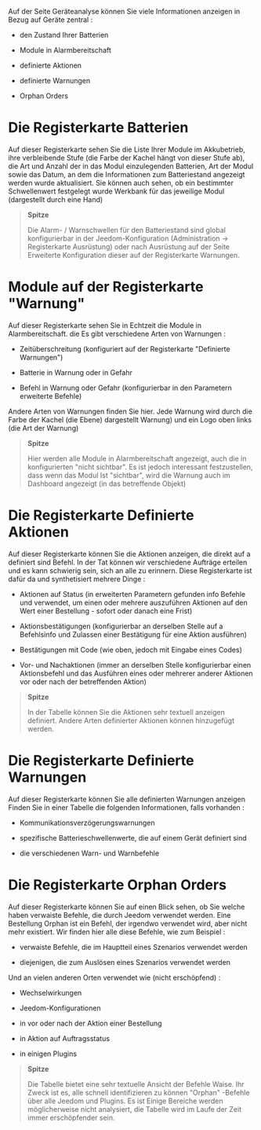 Auf der Seite Geräteanalyse können Sie viele Informationen anzeigen
in Bezug auf Geräte zentral :

-   den Zustand Ihrer Batterien

-   Module in Alarmbereitschaft

-   definierte Aktionen

-   definierte Warnungen

-   Orphan Orders

Die Registerkarte Batterien 
==================

Auf dieser Registerkarte sehen Sie die Liste Ihrer Module im Akkubetrieb,
ihre verbleibende Stufe (die Farbe der Kachel hängt von dieser Stufe ab), die
Art und Anzahl der in das Modul einzulegenden Batterien, Art der
Modul sowie das Datum, an dem die Informationen zum Batteriestand angezeigt werden
wurde aktualisiert. Sie können auch sehen, ob ein bestimmter Schwellenwert festgelegt wurde
Werkbank für das jeweilige Modul (dargestellt durch eine Hand)

> **Spitze**
>
> Die Alarm- / Warnschwellen für den Batteriestand sind
> global konfigurierbar in der Jeedom-Konfiguration
> (Administration → Registerkarte Ausrüstung) oder nach Ausrüstung auf der Seite
> Erweiterte Konfiguration dieser auf der Registerkarte Warnungen.

Module auf der Registerkarte &quot;Warnung&quot; 
==========================

Auf dieser Registerkarte sehen Sie in Echtzeit die Module in Alarmbereitschaft. die
Es gibt verschiedene Arten von Warnungen :

-   Zeitüberschreitung (konfiguriert auf der Registerkarte &quot;Definierte Warnungen&quot;)

-   Batterie in Warnung oder in Gefahr

-   Befehl in Warnung oder Gefahr (konfigurierbar in den Parametern
    erweiterte Befehle)

Andere Arten von Warnungen finden Sie hier.
Jede Warnung wird durch die Farbe der Kachel (die Ebene) dargestellt
Warnung) und ein Logo oben links (die Art der Warnung)

> **Spitze**
>
> Hier werden alle Module in Alarmbereitschaft angezeigt, auch die in konfigurierten
> "nicht sichtbar". Es ist jedoch interessant festzustellen, dass wenn das Modul
> Ist &quot;sichtbar&quot;, wird die Warnung auch im Dashboard angezeigt (in
> das betreffende Objekt)

Die Registerkarte Definierte Aktionen 
=========================

Auf dieser Registerkarte können Sie die Aktionen anzeigen, die direkt auf a definiert sind
Befehl. In der Tat können wir verschiedene Aufträge erteilen und es
kann schwierig sein, sich an alle zu erinnern. Diese Registerkarte ist dafür da
und synthetisiert mehrere Dinge :

-   Aktionen auf Status (in erweiterten Parametern gefunden
    info Befehle und verwendet, um einen oder mehrere auszuführen
    Aktionen auf den Wert einer Bestellung - sofort oder danach
    eine Frist)

-   Aktionsbestätigungen (konfigurierbar an derselben Stelle auf a
    Befehlsinfo und Zulassen einer Bestätigung für
    eine Aktion ausführen)

-   Bestätigungen mit Code (wie oben, jedoch mit
    Eingabe eines Codes)

-   Vor- und Nachaktionen (immer an derselben Stelle konfigurierbar
    einen Aktionsbefehl und das Ausführen eines oder mehrerer anderer
    Aktionen vor oder nach der betreffenden Aktion)

> **Spitze**
>
> In der Tabelle können Sie die Aktionen sehr textuell anzeigen
> definiert. Andere Arten definierter Aktionen können hinzugefügt werden.

Die Registerkarte Definierte Warnungen 
=========================

Auf dieser Registerkarte können Sie alle definierten Warnungen anzeigen
Finden Sie in einer Tabelle die folgenden Informationen, falls vorhanden :

-   Kommunikationsverzögerungswarnungen

-   spezifische Batterieschwellenwerte, die auf einem Gerät definiert sind

-   die verschiedenen Warn- und Warnbefehle

Die Registerkarte Orphan Orders 
=============================

Auf dieser Registerkarte können Sie auf einen Blick sehen, ob Sie welche haben
verwaiste Befehle, die durch Jeedom verwendet werden. Eine Bestellung
Orphan ist ein Befehl, der irgendwo verwendet wird, aber nicht mehr existiert.
Wir finden hier alle diese Befehle, wie zum Beispiel :

-   verwaiste Befehle, die im Hauptteil eines Szenarios verwendet werden

-   diejenigen, die zum Auslösen eines Szenarios verwendet werden

Und an vielen anderen Orten verwendet wie (nicht erschöpfend) :

-   Wechselwirkungen

-   Jeedom-Konfigurationen

-   in vor oder nach der Aktion einer Bestellung

-   in Aktion auf Auftragsstatus

-   in einigen Plugins

> **Spitze**
>
> Die Tabelle bietet eine sehr textuelle Ansicht der Befehle
> Waise. Ihr Zweck ist es, alle schnell identifizieren zu können
> &quot;Orphan&quot; -Befehle über alle Jeedom und Plugins. Es ist
> Einige Bereiche werden möglicherweise nicht analysiert, die Tabelle wird
> im Laufe der Zeit immer erschöpfender sein.
